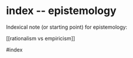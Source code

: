 # index -- epistemology

Indexical note (or starting point) for epistemology:

[[rationalism vs empiricism]]


#index
